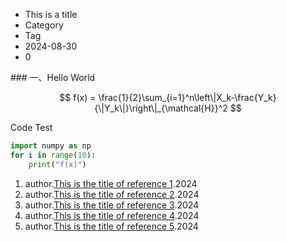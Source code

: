 <ul id="articleinfo">
    <li id="title">This is a title</li>
    <li id="category">Category</li>
    <li id="tag">Tag</li>
    <li id="date">2024-08-30</li>
    <li id="wordcount">0</li>
</ul>

<div id="main-content">
### 一、Hello World

$$
f(x) = \frac{1}{2}\sum_{i=1}^n\left\|X_k-\frac{Y_k}{\|Y_k\|}\right\|_{\mathcal{H}}^2
$$

Code Test

```python
import numpy as np
for i in range(10):
    print("f(x)")
```
</div>

<ol id="reference">
    <li>author.<a href="https://www.baidu.com">This is the title of reference 1</a>.2024</li>
    <li>author.<a href="https://www.baidu.com">This is the title of reference 2</a>.2024</li>
    <li>author.<a href="https://www.baidu.com">This is the title of reference 3</a>.2024</li>
    <li>author.<a href="https://www.baidu.com">This is the title of reference 4</a>.2024</li>
    <li>author.<a href="https://www.baidu.com">This is the title of reference 5</a>.2024</li>
</ol>